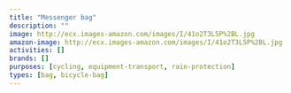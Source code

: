 ```yaml
---
title: "Messenger bag"
description: ""
image: http://ecx.images-amazon.com/images/I/41o2T3L5P%2BL.jpg
amazon-image: http://ecx.images-amazon.com/images/I/41o2T3L5P%2BL.jpg
activities: []
brands: []
purposes: [cycling, equipment-transport, rain-protection]
types: [bag, bicycle-bag]
---
```

